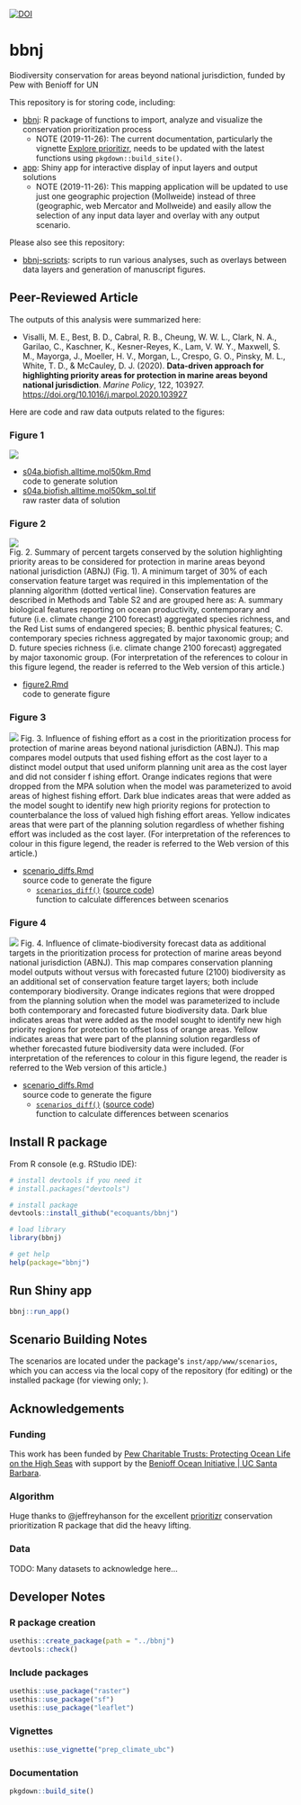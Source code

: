 [![DOI](https://zenodo.org/badge/DOI/10.5281/zenodo.3554536.svg)](https://doi.org/10.5281/zenodo.3554536)

# bbnj

Biodiversity conservation for areas beyond national jurisdiction, funded by Pew with Benioff for UN

This repository is for storing code, including:

- [bbnj](https://benioffoceaninitiative.github.io/bbnj): R package of functions to import, analyze and visualize the conservation prioritization process
  - NOTE (2019-11-26): The current documentation, particularly the vignette [Explore prioritizr](https://benioffoceaninitiative.github.io/bbnj/articles/prioritizr_explore.html), needs to be updated with the latest functions using `pkgdown::build_site()`.
- [app](http://bbnj.ecoquants.com): Shiny app for interactive display of input layers and output solutions
  - NOTE (2019-11-26): This mapping application will be updated to use just one geographic projection (Mollweide) instead of three (geographic, web Mercator and Mollweide) and easily allow the selection of any input data layer and overlay with any output scenario.

Please also see this repository:

- [bbnj-scripts](https://github.com/BenioffOceanInitiative/bbnj-scripts): scripts to run various analyses, such as overlays between data layers and generation of manuscript figures.

## Peer-Reviewed Article

The outputs of this analysis were summarized here:

- Visalli, M. E., Best, B. D., Cabral, R. B., Cheung, W. W. L., Clark, N. A., Garilao, C., Kaschner, K., Kesner-Reyes, K., Lam, V. W. Y., Maxwell, S. M., Mayorga, J., Moeller, H. V., Morgan, L., Crespo, G. O., Pinsky, M. L., White, T. D., & McCauley, D. J. (2020). **Data-driven approach for highlighting priority areas for protection in marine areas beyond national jurisdiction**. _Marine Policy_, 122, 103927. https://doi.org/10.1016/j.marpol.2020.103927

Here are code and raw data outputs related to the figures:

### Figure 1

![](https://raw.githubusercontent.com/BenioffOceanInitiative/bbnj/master/inst/app/www/scenarios/s04a.biofish.alltime.mol50km_sol_levelplot_manual-edits.png)
- [s04a.biofish.alltime.mol50km.Rmd](https://github.com/BenioffOceanInitiative/bbnj/blob/master/inst/app/www/scenarios/s04a.biofish.alltime.mol50km.Rmd)\
  code to generate solution
- [s04a.biofish.alltime.mol50km\_sol.tif](https://github.com/BenioffOceanInitiative/bbnj/blob/master/inst/app/www/scenarios/s04a.biofish.alltime.mol50km_sol.tif)\
  raw raster data of solution

### Figure 2

![](https://raw.githubusercontent.com/BenioffOceanInitiative/bbnj-scripts/master/fig2/fig2-panels.png)\
Fig. 2. Summary of percent targets conserved by the solution highlighting priority areas to be considered for protection in marine areas beyond national jurisdiction (ABNJ) (Fig. 1). A minimum target of 30% of each conservation feature target was required in this implementation of the planning algorithm (dotted vertical line). Conservation features are described in Methods and Table S2 and are grouped here as: A. summary biological features reporting on ocean productivity, contemporary and future (i.e. climate change 2100 forecast) aggregated species richness, and the Red List sums of endangered species; B. benthic physical features; C. contemporary species richness aggregated by major taxonomic group; and D. future species richness (i.e. climate change 2100 forecast) aggregated by major taxonomic group. (For interpretation of the references to colour in this figure legend, the reader is referred to the Web version of this article.) 
- [figure2.Rmd](https://github.com/BenioffOceanInitiative/bbnj-scripts/blob/master/figure2.Rmd)\
    code to generate figure

### Figure 3

![](https://raw.githubusercontent.com/BenioffOceanInitiative/bbnj/master/inst/app/www/scenarios/diffs/s04a.biofish.alltime.mol50km%20-%20s02a.bio.alltime.mol50km.png)
Fig. 3. Influence of fishing effort as a cost in the prioritization process for protection of marine areas beyond national jurisdiction (ABNJ). This map compares model outputs that used fishing effort as the cost layer to a distinct model output that used uniform planning unit area as the cost layer and did not consider f ishing effort. Orange indicates regions that were dropped from the MPA solution when the model was parameterized to avoid areas of highest fishing effort. Dark blue indicates areas that were added as the model sought to identify new high priority regions for protection to counterbalance the loss of valued high fishing effort areas. Yellow indicates areas that were part of the planning solution regardless of whether fishing effort was included as the cost layer. (For interpretation of the references to colour in this figure legend, the reader is referred to the Web version of this article.) 

- [scenario_diffs.Rmd](https://github.com/BenioffOceanInitiative/bbnj-scripts/blob/master/scenario_diffs.Rmd)\
  source code to generate the figure
  * [`scenarios_diff()`](https://benioffoceaninitiative.github.io/bbnj/reference/scenarios_diff.html) ([source code](https://github.com/BenioffOceanInitiative/bbnj/blob/HEAD/R/prioritizr.R#L519-L572))\
    function to calculate differences between scenarios


### Figure 4

![](https://raw.githubusercontent.com/BenioffOceanInitiative/bbnj/master/inst/app/www/scenarios/diffs/s02b.bio.future.mol50km%20-%20s01a.bio.now.mol50km.png)
Fig. 4. Influence of climate-biodiversity forecast data as additional targets in the prioritization process for protection of marine areas beyond national jurisdiction (ABNJ). This map compares conservation planning model outputs without versus with forecasted future (2100) biodiversity as an additional set of conservation feature target layers; both include contemporary biodiversity. Orange indicates regions that were dropped from the planning solution when the model was parameterized to include both contemporary and forecasted future biodiversity data. Dark blue indicates areas that were added as the model sought to identify new high priority regions for protection to offset loss of orange areas. Yellow indicates areas that were part of the planning solution regardless of whether forecasted future biodiversity data were included. (For interpretation of the references to colour in this figure legend, the reader is referred to the Web version of this article.)

- [scenario_diffs.Rmd](https://github.com/BenioffOceanInitiative/bbnj-scripts/blob/master/scenario_diffs.Rmd)\
  source code to generate the figure
  * [`scenarios_diff()`](https://benioffoceaninitiative.github.io/bbnj/reference/scenarios_diff.html) ([source code](https://github.com/BenioffOceanInitiative/bbnj/blob/HEAD/R/prioritizr.R#L519-L572))\
    function to calculate differences between scenarios

## Install R package

From R console (e.g. RStudio IDE):

```r
# install devtools if you need it
# install.packages("devtools")

# install package
devtools::install_github("ecoquants/bbnj")

# load library
library(bbnj)

# get help
help(package="bbnj")
```

## Run Shiny app

```r
bbnj::run_app()
```

## Scenario Building Notes

The scenarios are located under the package's `inst/app/www/scenarios`, which you can access via the local copy of the repository (for editing) or the installed package (for viewing only; ).

## Acknowledgements

### Funding

This work has been funded by [Pew Charitable Trusts: Protecting Ocean Life on the High Seas](https://www.pewtrusts.org/en/projects/protecting-ocean-life-on-the-high-seas) with support by the [Benioff Ocean Initiative | UC Santa Barbara](https://boi.ucsb.edu/).

### Algorithm

Huge thanks to @jeffreyhanson for the excellent [prioritizr](https://prioritizr.net/) conservation prioritization R package that did the heavy lifting.

### Data

TODO: Many datasets to acknowledge here...

## Developer Notes

### R package creation

```r
usethis::create_package(path = "../bbnj")
devtools::check()
```

### Include packages

```r
usethis::use_package("raster")
usethis::use_package("sf")
usethis::use_package("leaflet")
```

### Vignettes

```r
usethis::use_vignette("prep_climate_ubc")
```

### Documentation

```r
pkgdown::build_site()
```
